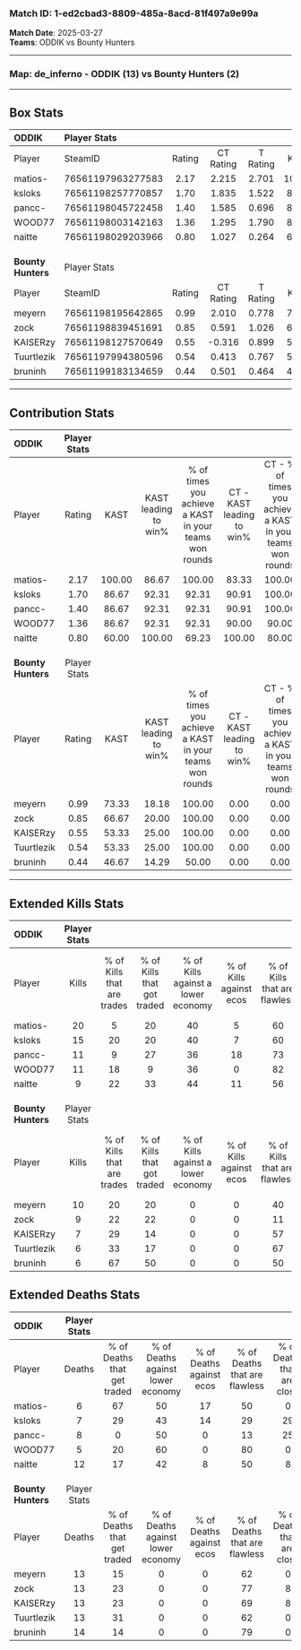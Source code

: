 ### Match ID: 1-ed2cbad3-8809-485a-8acd-81f497a9e99a  
**Match Date**: 2025-03-27  
**Teams**: ODDIK vs Bounty Hunters  

---  

### **Map**: de_inferno - ODDIK (13) vs Bounty Hunters (2)  
---  

## Box Stats  

| **ODDIK**          | Player Stats      |        |           |          |        |       |       |         |        |      |     |
| :- | :- | :-: | :-: | :-: | :-: | :-: | :-: | :-: | :-: | :-: | :-: |
| Player             | SteamID           | Rating | CT Rating | T Rating |  KAST  |  ADR  | Kills | Assists | Deaths | K/D  | HS% |
| matios-            | 76561197963277583 |  2.17  |   2.215   |  2.701   | 100.00 | 131.1 |  20   |    3    |   6    | 3.33 | 65  |
| ksloks             | 76561198257770857 |  1.70  |   1.835   |  1.522   | 86.67  | 113.5 |  15   |    4    |   7    | 2.14 | 60  |
| pancc-             | 76561198045722458 |  1.40  |   1.585   |  0.696   | 86.67  | 87.9  |  11   |   12    |   8    | 1.38 | 45  |
| WOOD77             | 76561198003142163 |  1.36  |   1.295   |  1.790   | 86.67  | 56.7  |  11   |    4    |   5    | 2.20 |  9  |
| naitte             | 76561198029203966 |  0.80  |   1.027   |  0.264   | 60.00  | 57.8  |   9   |    4    |   12   | 0.75 | 44  |
|                    |                   |        |           |          |        |       |       |         |        |      |     |
|                    |                   |        |           |          |        |       |       |         |        |      |     |
|                    |                   |        |           |          |        |       |       |         |        |      |     |
| **Bounty Hunters** | Player Stats      |        |           |          |        |       |       |         |        |      |     |
| Player             | SteamID           | Rating | CT Rating | T Rating |  KAST  |  ADR  | Kills | Assists | Deaths | K/D  | HS% |
| meyern             | 76561198195642865 |  0.99  |   2.010   |  0.778   | 73.33  | 74.4  |  10   |    6    |   13   | 0.77 | 50  |
| zock               | 76561198839451691 |  0.85  |   0.591   |  1.026   | 66.67  | 75.8  |   9   |    1    |   13   | 0.69 | 66  |
| KAISERzy           | 76561198127570649 |  0.55  |  -0.316   |  0.899   | 53.33  | 46.9  |   7   |    1    |   13   | 0.54 | 28  |
| Tuurtlezik         | 76561197994380596 |  0.54  |   0.413   |  0.767   | 53.33  | 58.2  |   6   |    3    |   13   | 0.46 | 83  |
| bruninh            | 76561199183134659 |  0.44  |   0.501   |  0.464   | 46.67  | 55.7  |   6   |    1    |   14   | 0.43 | 83  |
---  

## Contribution Stats  

| **ODDIK**          | Player Stats |        |                      |                                                        |                           |                                                             |                          |                                                            |
| :- | :-: | :-: | :-: | :-: | :-: | :-: | :-: | :-: |
| Player             |    Rating    |  KAST  | KAST leading to win% | % of times you achieve a KAST in your teams won rounds | CT - KAST leading to win% | CT - % of times you achieve a KAST in your teams won rounds | T - KAST leading to win% | T - % of times you achieve a KAST in your teams won rounds |
| matios-            |     2.17     | 100.00 |        86.67         |                         100.00                         |           83.33           |                           100.00                            |          100.00          |                           100.00                           |
| ksloks             |     1.70     | 86.67  |        92.31         |                         92.31                          |           90.91           |                           100.00                            |          100.00          |                           66.67                            |
| pancc-             |     1.40     | 86.67  |        92.31         |                         92.31                          |           90.91           |                           100.00                            |          100.00          |                           66.67                            |
| WOOD77             |     1.36     | 86.67  |        92.31         |                         92.31                          |           90.00           |                            90.00                            |          100.00          |                           100.00                           |
| naitte             |     0.80     | 60.00  |        100.00        |                         69.23                          |          100.00           |                            80.00                            |          100.00          |                           33.33                            |
|                    |              |        |                      |                                                        |                           |                                                             |                          |                                                            |
|                    |              |        |                      |                                                        |                           |                                                             |                          |                                                            |
|                    |              |        |                      |                                                        |                           |                                                             |                          |                                                            |
| **Bounty Hunters** | Player Stats |        |                      |                                                        |                           |                                                             |                          |                                                            |
| Player             |    Rating    |  KAST  | KAST leading to win% | % of times you achieve a KAST in your teams won rounds | CT - KAST leading to win% | CT - % of times you achieve a KAST in your teams won rounds | T - KAST leading to win% | T - % of times you achieve a KAST in your teams won rounds |
| meyern             |     0.99     | 73.33  |        18.18         |                         100.00                         |           0.00            |                            0.00                             |          25.00           |                           100.00                           |
| zock               |     0.85     | 66.67  |        20.00         |                         100.00                         |           0.00            |                            0.00                             |          22.22           |                           100.00                           |
| KAISERzy           |     0.55     | 53.33  |        25.00         |                         100.00                         |           0.00            |                            0.00                             |          25.00           |                           100.00                           |
| Tuurtlezik         |     0.54     | 53.33  |        25.00         |                         100.00                         |           0.00            |                            0.00                             |          28.57           |                           100.00                           |
| bruninh            |     0.44     | 46.67  |        14.29         |                         50.00                          |           0.00            |                            0.00                             |          20.00           |                           50.00                            |
---  

## Extended Kills Stats  

| **ODDIK**          | Player Stats |                            |                            |                                    |                         |                              |                                 |                                       |                    |           |
| :- | :-: | :-: | :-: | :-: | :-: | :-: | :-: | :-: | :-: | :-: |
| Player             |    Kills     | % of Kills that are trades | % of Kills that got traded | % of Kills against a lower economy | % of Kills against ecos | % of Kills that are flawless | % of Kills that are close duels | % of Kills that are assisted by flash | Pistol Round Kills | AWP Kills |
| matios-            |      20      |             5              |             20             |                 40                 |            5            |              60              |                5                |                  10                   |         3          |     0     |
| ksloks             |      15      |             20             |             20             |                 40                 |            7            |              60              |                7                |                   7                   |         5          |     0     |
| pancc-             |      11      |             9              |             27             |                 36                 |           18            |              73              |                0                |                   0                   |         0          |     0     |
| WOOD77             |      11      |             18             |             9              |                 36                 |            0            |              82              |                0                |                   0                   |         1          |     3     |
| naitte             |      9       |             22             |             33             |                 44                 |           11            |              56              |                0                |                   0                   |         1          |     0     |
|                    |              |                            |                            |                                    |                         |                              |                                 |                                       |                    |           |
|                    |              |                            |                            |                                    |                         |                              |                                 |                                       |                    |           |
|                    |              |                            |                            |                                    |                         |                              |                                 |                                       |                    |           |
| **Bounty Hunters** | Player Stats |                            |                            |                                    |                         |                              |                                 |                                       |                    |           |
| Player             |    Kills     | % of Kills that are trades | % of Kills that got traded | % of Kills against a lower economy | % of Kills against ecos | % of Kills that are flawless | % of Kills that are close duels | % of Kills that are assisted by flash | Pistol Round Kills | AWP Kills |
| meyern             |      10      |             20             |             20             |                 0                  |            0            |              40              |               20                |                   0                   |         1          |     1     |
| zock               |      9       |             22             |             22             |                 0                  |            0            |              11              |               11                |                   0                   |         1          |     0     |
| KAISERzy           |      7       |             29             |             14             |                 0                  |            0            |              57              |                0                |                  29                   |         0          |     4     |
| Tuurtlezik         |      6       |             33             |             17             |                 0                  |            0            |              67              |               17                |                   0                   |         0          |     0     |
| bruninh            |      6       |             67             |             50             |                 0                  |            0            |              50              |               17                |                  17                   |         1          |     0     |
## Extended Deaths Stats  

| **ODDIK**          | Player Stats |                             |                                   |                          |                               |                            |                           |               |
| :- | :-: | :-: | :-: | :-: | :-: | :-: | :-: | :-: |
| Player             |    Deaths    | % of Deaths that get traded | % of Deaths against lower economy | % of Deaths against ecos | % of Deaths that are flawless | % of Deaths that are close | % of Deaths while blinded | Deaths to AWP |
| matios-            |      6       |             67              |                50                 |            17            |              50               |             0              |            17             |       1       |
| ksloks             |      7       |             29              |                43                 |            14            |              29               |             29             |             0             |       0       |
| pancc-             |      8       |              0              |                50                 |            0             |              13               |             25             |             0             |       1       |
| WOOD77             |      5       |             20              |                60                 |            0             |              80               |             0              |             0             |       1       |
| naitte             |      12      |             17              |                42                 |            8             |              50               |             8              |            17             |       2       |
|                    |              |                             |                                   |                          |                               |                            |                           |               |
|                    |              |                             |                                   |                          |                               |                            |                           |               |
|                    |              |                             |                                   |                          |                               |                            |                           |               |
| **Bounty Hunters** | Player Stats |                             |                                   |                          |                               |                            |                           |               |
| Player             |    Deaths    | % of Deaths that get traded | % of Deaths against lower economy | % of Deaths against ecos | % of Deaths that are flawless | % of Deaths that are close | % of Deaths while blinded | Deaths to AWP |
| meyern             |      13      |             15              |                 0                 |            0             |              62               |             0              |             8             |       0       |
| zock               |      13      |             23              |                 0                 |            0             |              77               |             8              |             0             |       1       |
| KAISERzy           |      13      |             23              |                 0                 |            0             |              69               |             8              |             8             |       1       |
| Tuurtlezik         |      13      |             31              |                 0                 |            0             |              62               |             0              |             0             |       0       |
| bruninh            |      14      |             14              |                 0                 |            0             |              79               |             0              |             7             |       1       |
